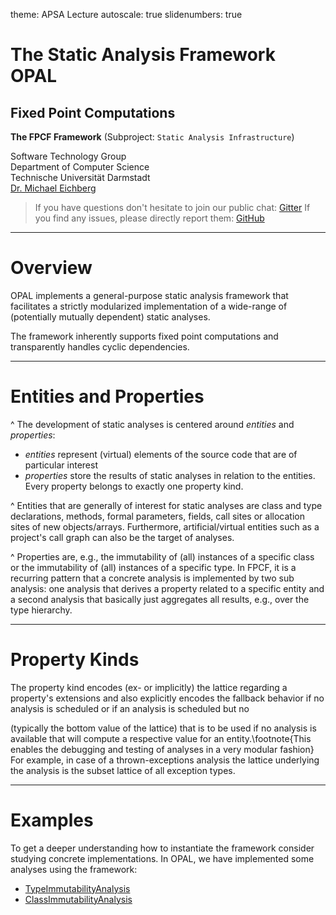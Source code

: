 theme: APSA Lecture
autoscale: true
slidenumbers: true

# The Static Analysis Framework OPAL  

## Fixed Point Computations

**The FPCF Framework** (Subproject: `Static Analysis Infrastructure`)

Software Technology Group  
Department of Computer Science  
Technische Universität Darmstadt  
[Dr. Michael Eichberg](mailto:m.eichberg@me.com)


> If you have questions don't hesitate to join our public chat:   [Gitter](https://gitter.im/OPAL-Project/Lobby)
> If you find any issues, please directly report them: [GitHub](https://github.com/stg-tud/apsa/blob/master/2019/OPAL/5-FixedPointComputations.md)

---

# Overview

OPAL implements a general-purpose static analysis framework that facilitates a strictly modularized implementation of a wide-range of (potentially mutually dependent) static analyses.

The framework inherently supports fixed point computations and transparently handles cyclic dependencies.

--- 
# Entities and Properties

^ The development of static analyses is centered around _entities_ and _properties_:

 - _entities_ represent (virtual) elements of the source code that are of particular interest
 - _properties_ store the results of static analyses in relation to the entities. Every property belongs to exactly one property kind.

^ Entities that are generally of interest for static analyses are class and type declarations, methods, formal parameters, fields, call sites or allocation sites of new objects/arrays. Furthermore, artificial/virtual entities such as a project's call graph can also be the target of analyses. 

^ Properties are, e.g., the immutability of (all) instances of a specific class or the immutability of (all) instances of a specific type. In FPCF, it is a recurring pattern that a concrete analysis is implemented by two sub analysis: one analysis that derives a property related to a specific entity and a second analysis that basically just aggregates all results, e.g., over the type hierarchy.

---

# Property Kinds

The property kind encodes (ex- or implicitly) the lattice regarding a property's extensions and also explicitly encodes the fallback behavior if no analysis is scheduled or if an analysis is scheduled but no 

 (typically the bottom value of the lattice) that is to be used if no analysis is available that will compute a respective value for an entity.\footnote{This enables the debugging and testing of analyses in a very modular fashion} For example, in case of a thrown-exceptions analysis the lattice underlying the analysis is the subset lattice of all exception types.


---

# Examples

To get a deeper understanding how to instantiate the framework consider studying concrete implementations. In OPAL, we have implemented some analyses using the framework:

 - [TypeImmutabilityAnalysis](https://bitbucket.org/delors/opal/src/develop/OPAL/br/src/main/scala/org/opalj/br/fpcf/analyses/TypeImmutabilityAnalysis.scala)
 - [ClassImmutabilityAnalysis](https://bitbucket.org/delors/opal/src/develop/OPAL/br/src/main/scala/org/opalj/br/fpcf/analyses/ClassImmutabilityAnalysis.scala)

